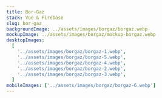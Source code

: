 ```yaml
---
title: Bor-Gaz
stack: Vue & Firebase
slug: bor-gaz
backgroundImage: ../assets/images/borgaz/borgaz.webp
mockupImage: ../assets/images/borgaz/mockup-borgaz.webp
desktopImages:
  [
    '../assets/images/borgaz/borgaz-1.webp',
    '../assets/images/borgaz/borgaz-5.webp',
    '../assets/images/borgaz/borgaz-4.webp',
    '../assets/images/borgaz/borgaz-2.webp',
    '../assets/images/borgaz/borgaz-3.webp',
  ]
mobileImages: ['../assets/images/borgaz/borgaz-6.webp']
---
```

